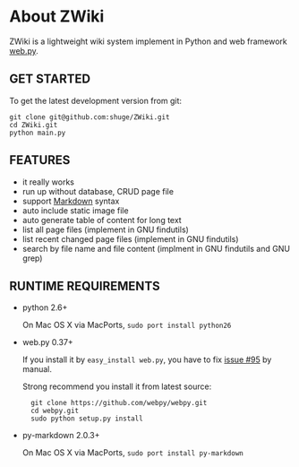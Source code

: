 # About ZWiki

ZWiki is a lightweight wiki system implement in Python and web framework [web.py](http://webpy.org/).


## GET STARTED

To get the latest development version from git:

    git clone git@github.com:shuge/ZWiki.git
    cd ZWiki.git
    python main.py
    

## FEATURES

- it really works
- run up without database, CRUD page file
- support [Markdown](http://daringfireball.net/projects/markdown/) syntax
- auto include static image file
- auto generate table of content for long text
- list all page files (implement in GNU findutils)
- list recent changed page files (implement in GNU findutils)
- search by file name and file content (implment in GNU findutils and GNU grep)

## RUNTIME REQUIREMENTS

- python 2.6+

    On Mac OS X via MacPorts, `sudo port install python26`

- web.py 0.37+

    If you install it by `easy_install web.py`,
    you have to fix [issue #95](https://github.com/webpy/webpy/issues/95) by manual.

    Strong recommend you install it from latest source:

        git clone https://github.com/webpy/webpy.git
        cd webpy.git
        sudo python setup.py install

- py-markdown 2.0.3+

    On Mac OS X via MacPorts, `sudo port install py-markdown`
